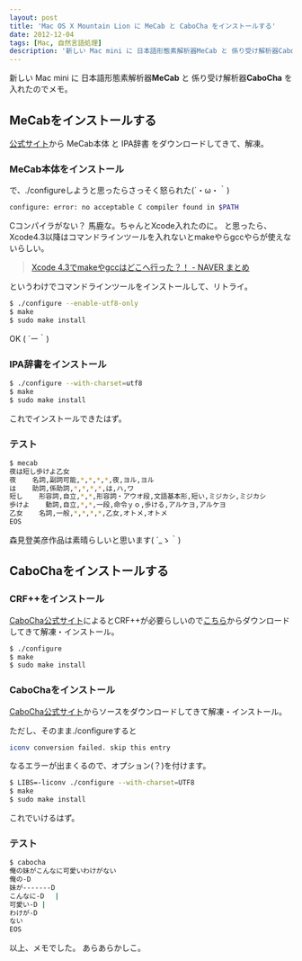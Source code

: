 ```yaml
---
layout: post
title: 'Mac OS X Mountain Lion に MeCab と CaboCha をインストールする'
date: 2012-12-04
tags: [Mac, 自然言語処理]
description: '新しい Mac mini に 日本語形態素解析器MeCab と 係り受け解析器CaboCha を入れたのでメモ。'
---
```


新しい Mac mini に 日本語形態素解析器**MeCab** と 係り受け解析器**CaboCha** を入れたのでメモ。

## MeCabをインストールする
[公式サイト](http://mecab.googlecode.com/svn/trunk/mecab/doc/index.html#download "MeCab: Yet Another Part-of-Speech and Morphological Analyzer")から MeCab本体 と IPA辞書 をダウンロードしてきて、解凍。

### MeCab本体をインストール
で、./configureしようと思ったらさっそく怒られた(´・ω・｀)

``` bash
configure: error: no acceptable C compiler found in $PATH
```


Cコンパイラがない？ 馬鹿な。ちゃんとXcode入れたのに。
と思ったら、Xcode4.3以降はコマンドラインツールを入れないとmakeやらgccやらが使えないらしい。

> [Xcode 4.3でmakeやgccはどこへ行った？！ - NAVER まとめ](http://matome.naver.jp/odai/2132945219176409901)

というわけでコマンドラインツールをインストールして、リトライ。

``` bash
$ ./configure --enable-utf8-only
$ make
$ sudo make install
```

OK ( ´ー｀)

### IPA辞書をインストール
``` bash
$ ./configure --with-charset=utf8
$ make
$ sudo make install
```

これでインストールできたはず。

### テスト
``` bash
$ mecab
夜は短し歩けよ乙女
夜    名詞,副詞可能,*,*,*,*,夜,ヨル,ヨル
は    助詞,係助詞,*,*,*,*,は,ハ,ワ
短し    形容詞,自立,*,*,形容詞・アウオ段,文語基本形,短い,ミジカシ,ミジカシ
歩けよ    動詞,自立,*,*,一段,命令ｙｏ,歩ける,アルケヨ,アルケヨ
乙女    名詞,一般,*,*,*,*,乙女,オトメ,オトメ
EOS
```

森見登美彦作品は素晴らしいと思います( ´_ゝ｀)

## CaboChaをインストールする
### CRF++をインストール
[CaboCha公式サイト](http://code.google.com/p/cabocha/ "CaboCha/南瓜: Yet Another Japanese Dependency Structure Analyzer")によるとCRF++が必要らしいので[こちら](http://crfpp.googlecode.com/svn/trunk/doc/index.html#download "CRF++: Yet Another CRF toolkit")からダウンロードしてきて解凍・インストール。

``` bash
$ ./configure
$ make
$ sudo make install
```

### CaboChaをインストール
[CaboCha公式サイト](href="http://code.google.com/p/cabocha/ "CaboCha/南瓜: Yet Another Japanese Dependency Structure Analyzer")からソースをダウンロードしてきて解凍・インストール。

ただし、そのまま./configureすると

``` bash
iconv conversion failed. skip this entry
```

なるエラーが出まくるので、オプション(？)を付けます。

``` bash
$ LIBS=-liconv ./configure --with-charset=UTF8
$ make
$ sudo make install
```

これでいけるはず。
### テスト
``` bash
$ cabocha
俺の妹がこんなに可愛いわけがない
俺の-D
妹が-------D
こんなに-D 　|
可愛い-D |
わけが-D
ない
EOS
```

以上、メモでした。
あらあらかしこ。
